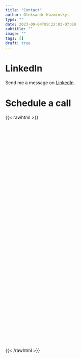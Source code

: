 ```yaml
---
title: "Contact"
author: Oleksandr Kuzminskyi
type: ""
date: 2023-09-04T09:22:03-07:00
subtitle: ""
image: ""
tags: []
draft: true
---
```


# LinkedIn

Send me a message on [LinkedIn](https://www.linkedin.com/company/infrahouse-inc/?viewAsMember=true).

# Schedule a call

{{< rawhtml >}}
    <!-- Calendly inline widget begin -->
    <div class="calendly-inline-widget" data-url="https://calendly.com/akuzminsky" style="min-width:320px;height:700px;"></div>
    <script type="text/javascript" src="https://assets.calendly.com/assets/external/widget.js" async></script>
    <!-- Calendly inline widget end -->
{{< /rawhtml >}}

